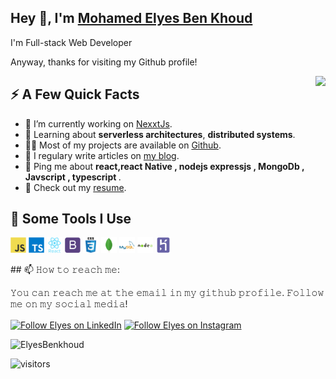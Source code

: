 <h2>Hey 👋, I'm <a href="https://www.linkedin.com/in/mohamedelyes-benkhoud/">Mohamed Elyes Ben Khoud</a></h2>
<p>I'm Full-stack Web Developer </p>

<p>Anyway, thanks for visiting my Github profile!</p>
<img align="right" src="https://media1.giphy.com/media/13HgwGsXF0aiGY/giphy.gif" />
<h2>⚡️ A Few Quick Facts</h2>
<ul>
<li>🔭 I’m currently working on <a href="https://nextjs.org">NexxtJs</a>.</li>
<li>🧐 Learning about <strong>serverless architectures</strong>, <strong>distributed systems</strong>.</li>
<li>👨‍💻 Most of my projects are available on <a href="https://github.com/ElyesBenkhoud">Github</a>.</li>
<li>📝 I regulary write articles on <a href="https://medium.com/@ElyesBenKhoud">my blog</a>.</li>
<li>💬 Ping me about <strong>react,react Native , nodejs expressjs , MongoDb , Javscript , typescript </strong>.</li>
<li>📙 Check out my <a href="https://drive.google.com/file/d/14_d_BP-r7oYgh73m2LZtb2J3RKh3O2aR/view?usp=sharing">resume</a>.</li>
</ul>

<h2>🚀 Some Tools I Use</h2>
<p align="left">
<img src="https://raw.githubusercontent.com/devicons/devicon/master/icons/javascript/javascript-original.svg" alt="javascript" width="25" height="25" />
<img src="https://raw.githubusercontent.com/devicons/devicon/master/icons/typescript/typescript-original.svg" alt="typescript" width="25" height="25" />
<img src="https://raw.githubusercontent.com/devicons/devicon/master/icons/react/react-original-wordmark.svg" alt="react" width="25" height="25" />

<img src="https://raw.githubusercontent.com/devicons/devicon/master/icons/bootstrap/bootstrap-plain.svg" alt="bootstrap" width="25" height="25" />
<img src="https://raw.githubusercontent.com/devicons/devicon/master/icons/css3/css3-original-wordmark.svg" alt="css3" width="25" height="25" />

<img src="https://raw.githubusercontent.com/devicons/devicon/master/icons/mongodb/mongodb-original.svg" alt="mongodb" width="25" height="25" />
<img src="https://raw.githubusercontent.com/devicons/devicon/master/icons/mysql/mysql-original-wordmark.svg" alt="mysql" width="25" height="25" />
<img src="https://raw.githubusercontent.com/devicons/devicon/master/icons/nodejs/nodejs-original-wordmark.svg" alt="nodejs" width="25" height="25" />
<img src="https://raw.githubusercontent.com/devicons/devicon/master/icons/heroku/heroku-plain.svg" alt="heroku" width="25" height="25" />
</p>
## 📫 𝙷𝚘𝚠 𝚝𝚘 𝚛𝚎𝚊𝚌𝚑 𝚖𝚎:

𝚈𝚘𝚞 𝚌𝚊𝚗 𝚛𝚎𝚊𝚌𝚑 𝚖𝚎 𝚊𝚝 𝚝𝚑𝚎 𝚎𝚖𝚊𝚒𝚕 𝚒𝚗 𝚖𝚢 𝚐𝚒𝚝𝚑𝚞𝚋 𝚙𝚛𝚘𝚏𝚒𝚕𝚎. 𝙵𝚘𝚕𝚕𝚘𝚠 𝚖𝚎 𝚘𝚗 𝚖𝚢 𝚜𝚘𝚌𝚒𝚊𝚕 𝚖𝚎𝚍𝚒𝚊!

[<img src="https://raw.githubusercontent.com/Raymo111/Raymo111/master/socials/linkedin.png" height="40em" align="center" alt="Follow Elyes on LinkedIn" title="Follow Elyes on LinkedIn"/>](https://www.linkedin.com/in/mohamed-elyes-ben-khoud-738321216/)
[<img src="https://raw.githubusercontent.com/Raymo111/Raymo111/master/socials/instagram.svg" height="40em" align="center" alt="Follow Elyes on Instagram" title="Follow Elyes on Instagram"/>](https://www.instagram.com/elyes.benkhoud/)

<img src="https://github-readme-stats.vercel.app/api?username=ElyesBenkhoud&show_icons=true&count_private=true" alt="ElyesBenkhoud" />
<p><img src="https://visitor-badge.glitch.me/badge?page_id=ElyesBenkhoud.ElyesBenkhoud" alt="visitors"></p>
